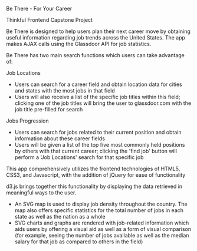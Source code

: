 Be There - For Your Career

Thinkful Frontend Capstone Project

Be There is designed to help users plan their next career move by obtaining useful information regarding job trends
across the United States.
The app makes AJAX calls using the Glassdoor API for job statistics.

Be There has two main search functions which users can take advantage of:

Job Locations
- Users can search for a career field and obtain location data for cities and states with the most jobs in that field
- Users will also receive a list of the specific job titles within this field; clicking one of the job titles 
will bring the user to glassdoor.com with the job title pre-filled for search

Jobs Progression
- Users can search for jobs related to their current position and obtain information about these career fields
- Users will be given a list of the top five most commonly held positions by others with that current career;
clicking the 'find job' button will perform a 'Job Locations' search for that specific job


This app comprehensively utilizes the frontend technologies of HTML5, CSS3, and Javascript, with the addition of
jQuery for ease of functionality

d3.js brings together this functionality by displaying the data retrieved in meaningful ways to the user. 
 - An SVG map is used to display job density throughout the country. The map also offers specific statistics for 
the total number of jobs in each state as well as the nation as a whole
 - SVG charts and graphs are rendered with job-related information which aids users by offering a visual aid as well as
a form of visual comparison
(for example, seeing the number of jobs available as well as the median salary for that job as compared to others
in the field)
